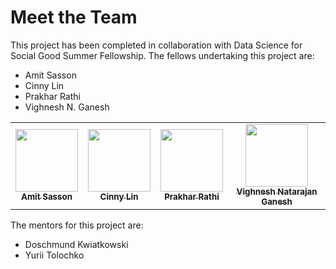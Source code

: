 # Meet the Team

This project has been completed in collaboration with Data Science for Social Good Summer Fellowship. The fellows undertaking this project are: 

- Amit Sasson
- Cinny Lin 
- Prakhar Rathi 
- Vighnesh N. Ganesh

<table>
  <tr>
    <td align="center"><a href="https://github.com/amitSasson"><img src="https://avatars.githubusercontent.com/u/44767201?v=4" width="100px;" alt=""/><br /><sub><b>Amit Sasson</b></sub></a><br /></td>
    <td align="center"><a href="https://github.com/CinnyLin"><img src="https://avatars.githubusercontent.com/u/45028889?v=4" width="100px;" alt=""/><br /><sub><b>Cinny Lin</b></sub></a><br /></td>
    <td align="center"><a href="https://github.com/prakharrathi25"><img src="https://avatars.githubusercontent.com/u/38958532?v=4" width="100px;" alt=""/><br /><sub><b>Prakhar Rathi</b></sub></a><br /></td> 
    <td align="center"><a href="https://github.com/VighneshNatarajanGanesh"><img src="https://media-exp1.licdn.com/dms/image/C5603AQE4UR-P4qFxrQ/profile-displayphoto-shrink_400_400/0/1622238265212?e=1633564800&v=beta&t=OCqJpAhZ1-YXfb4QHyQ9sSLg9Ydd3bARHFBADDXLT84" width="100px;" alt=""/><br /><sub><b>Vighnesh Natarajan Ganesh</b></sub></a><br /></td> 
  </tr>
</table>

The mentors for this project are:

- Doschmund Kwiatkowski
- Yurii Tolochko
